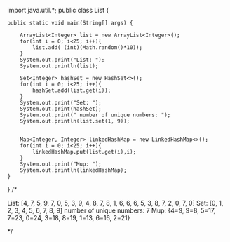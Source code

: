 import java.util.*;
public class List {

    public static void main(String[] args) {

        ArrayList<Integer> list = new ArrayList<Integer>();
        for(int i = 0; i<25; i++){
            list.add( (int)(Math.random()*10));
        }
        System.out.print("List: ");
        System.out.println(list);

        Set<Integer> hashSet = new HashSet<>();
        for(int i = 0; i<25; i++){
            hashSet.add(list.get(i));
        }
        System.out.print("Set: ");
        System.out.print(hashSet);
        System.out.print(" number of unique numbers: ");
        System.out.println(list.set(1, 9));


        Map<Integer, Integer> linkedHashMap = new LinkedHashMap<>();
        for(int i = 0; i<25; i++){
            linkedHashMap.put(list.get(i),i);
        }
        System.out.print("Mup: ");
        System.out.println(linkedHashMap);
    }
}
/*

List: [4, 7, 5, 9, 7, 0, 5, 3, 9, 4, 8, 7, 8, 1, 6, 6, 6, 5, 3, 8, 7, 2, 0, 7, 0]
Set: [0, 1, 2, 3, 4, 5, 6, 7, 8, 9] number of unique numbers: 7
Mup: {4=9, 9=8, 5=17, 7=23, 0=24, 3=18, 8=19, 1=13, 6=16, 2=21}

*/
